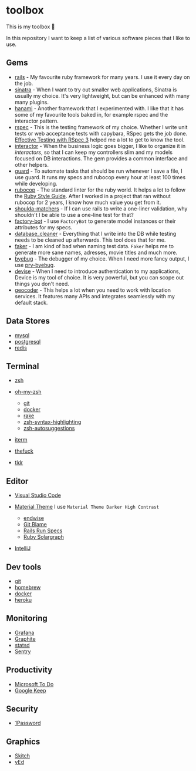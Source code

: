 # toolbox

This is my toolbox 🧰

In this repository I want to keep a list of various software pieces that I like to use.

## Gems

- [rails](https://github.com/rails/rails) - My favourite ruby framework for many years. I use it every day on the job.
- [sinatra](https://github.com/sinatra/sinatra) - When I want to try out smaller web applications, Sinatra is usually my choice. It's very lightweight, but can be enhanced with many many plugins.
- [hanami](https://github.com/hanami/hanami) - Another framework that I experimented with. I like that it has some of my favourite tools baked in, for example rspec and the interactor pattern.
- [rspec](https://github.com/rspec/rspec) - This is the testing framework of my choice. Whether I write unit tests or web acceptance tests with capybara, RSpec gets the job done. [Effective Testing with RSpec 3](https://pragprog.com/titles/rspec3/) helped me a lot to get to know the tool.
- [interactor](https://github.com/collectiveidea/interactor) - When the business logic goes bigger, I like to organize it in _interactors_, so that I can keep my controllers slim and my models focused on DB interactions. The gem provides a common interface and other helpers.
- [guard](https://github.com/guard/guard) - To automate tasks that should be run whenever I save a file, I use guard. It runs my specs and rubocop every hour at least 100 times while developing.
- [rubocop](https://github.com/rubocop-hq/rubocop) - The standard linter for the ruby world. It helps a lot to follow the [Ruby Style Guide](https://rubystyle.guide/). After I worked in a project that ran without rubocop for 2 years, I know how much value you get from it.
- [shoulda-matchers](https://github.com/thoughtbot/shoulda-matchers) - If I can use rails to write a one-liner validation, why shouldn't I be able to use a one-line test for that?
- [factory-bot](https://github.com/thoughtbot/factory_bot) - I use `FactoryBot` to generate model instances or their attributes for my specs.
- [database_cleaner](https://github.com/DatabaseCleaner/database_cleaner) - Everything that I write into the DB while testing needs to be cleaned up afterwards. This tool does that for me.
- [faker](https://github.com/faker-ruby/faker) - I am kind of bad when naming test data. `Faker` helps me to generate more sane names, adresses, movie titles and much more.
- [byebug](https://github.com/deivid-rodriguez/byebug) - The debugger of my choice. When I need more fancy output, I use [pry-byebug](https://github.com/deivid-rodriguez/pry-byebug).
- [devise](https://github.com/heartcombo/devise) - When I need to introduce authentication to my applications, Device is my tool of choice. It is very powerful, but you can scope out things you don't need.
- [geocoder](https://github.com/alexreisner/geocoder) - This helps a lot when you need to work with location services. It features many APIs and integrates seamlessly with my default stack.

## Data Stores

- [mysql](https://www.mysql.com/)
- [postgresql](https://www.postgresql.org/)
- [redis](https://redis.io/)

## Terminal

- [zsh](https://github.com/zsh-users/zsh)
- [oh-my-zsh](https://github.com/ohmyzsh/ohmyzsh)

  - [git](https://github.com/ohmyzsh/ohmyzsh/tree/master/plugins/git)
  - [docker](https://github.com/ohmyzsh/ohmyzsh/tree/master/plugins/docker)
  - [rake](https://github.com/ohmyzsh/ohmyzsh/tree/master/plugins/rake)
  - [zsh-syntax-highlighting](https://github.com/zsh-users/zsh-syntax-highlighting)
  - [zsh-autosuggestions](https://github.com/zsh-users/zsh-autosuggestions)

- [iterm](https://github.com/gnachman/iTerm2)
- [thefuck](https://github.com/nvbn/thefuck)
- [tldr](https://github.com/tldr-pages/tldr)

## Editor

- [Visual Studio Code](https://github.com/microsoft/vscode)
- [Material Theme](https://marketplace.visualstudio.com/items?itemName=Equinusocio.vsc-material-theme) I use `Material Theme Darker High Contrast`

  - [endwise](https://marketplace.visualstudio.com/items?itemName=kaiwood.endwise)
  - [Git Blame](https://marketplace.visualstudio.com/items?itemName=waderyan.gitblame)
  - [Rails Run Specs](https://marketplace.visualstudio.com/items?itemName=noku.rails-run-spec-vscode)
  - [Ruby Solargraph](https://marketplace.visualstudio.com/items?itemName=castwide.solargraph)

- [IntelliJ](https://www.jetbrains.com/idea/)

## Dev tools

- [git](https://github.com/git/git)
- [homebrew](https://brew.sh/)
- [docker](https://www.docker.com/)
- [heroku](https://heroku.com)

## Monitoring

- [Grafana](https://github.com/grafana/grafana)
- [Graphite](https://graphiteapp.org/)
- [statsd](https://github.com/statsd/statsd)
- [Sentry](https://sentry.io/)

## Productivity

- [Microsoft To Do](https://todo.microsoft.com/)
- [Google Keep](https://www.google.de/keep/)

## Security

- [1Password](https://1password.com/)

## Graphics

- [Skitch](https://evernote.com/intl/de/products/skitch)
- [yEd](https://www.yworks.com/products/yed)
